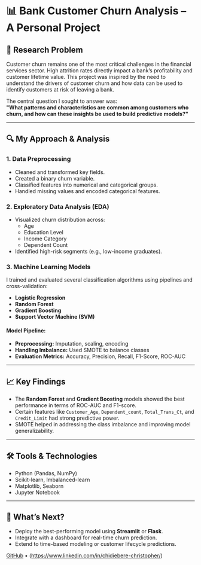# 📊 Bank Customer Churn Analysis – A Personal Project

## 🧩 Research Problem

Customer churn remains one of the most critical challenges in the financial services sector. High attrition rates directly impact a bank’s profitability and customer lifetime value. This project was inspired by the need to understand the drivers of customer churn and how data can be used to identify customers at risk of leaving a bank.

The central question I sought to answer was:  
**"What patterns and characteristics are common among customers who churn, and how can these insights be used to build predictive models?"**

---

## 🔍 My Approach & Analysis

### 1. Data Preprocessing
- Cleaned and transformed key fields.
- Created a binary churn variable.
- Classified features into numerical and categorical groups.
- Handled missing values and encoded categorical features.

### 2. Exploratory Data Analysis (EDA)
- Visualized churn distribution across:
  - Age
  - Education Level
  - Income Category
  - Dependent Count
- Identified high-risk segments (e.g., low-income graduates).

### 3. Machine Learning Models
I trained and evaluated several classification algorithms using pipelines and cross-validation:

- **Logistic Regression**
- **Random Forest**
- **Gradient Boosting**
- **Support Vector Machine (SVM)**

#### Model Pipeline:
- **Preprocessing:** Imputation, scaling, encoding
- **Handling Imbalance:** Used SMOTE to balance classes
- **Evaluation Metrics:** Accuracy, Precision, Recall, F1-Score, ROC-AUC

---

## 📈 Key Findings

- The **Random Forest** and **Gradient Boosting** models showed the best performance in terms of ROC-AUC and F1-score.
- Certain features like `Customer_Age`, `Dependent_count`, `Total_Trans_Ct`, and `Credit_Limit` had strong predictive power.
- SMOTE helped in addressing the class imbalance and improving model generalizability.

---

## 🛠️ Tools & Technologies

- Python (Pandas, NumPy)
- Scikit-learn, Imbalanced-learn
- Matplotlib, Seaborn
- Jupyter Notebook

---

## 🔮 What’s Next?

- Deploy the best-performing model using **Streamlit** or **Flask**.
- Integrate with a dashboard for real-time churn prediction.
- Extend to time-based modeling or customer lifecycle predictions.

  
[GitHub](https://github.com/93Chidiebere) • (https://www.linkedin.com/in/chidiebere-christopher/)
